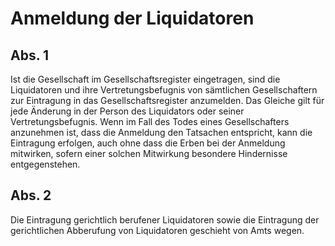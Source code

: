 # Anmeldung der Liquidatoren



## Abs. 1

 Ist die Gesellschaft im Gesellschaftsregister eingetragen, sind die Liquidatoren und ihre Vertretungsbefugnis von sämtlichen Gesellschaftern zur Eintragung in das Gesellschaftsregister anzumelden. Das Gleiche gilt für jede Änderung in der Person des Liquidators oder seiner Vertretungsbefugnis. Wenn im Fall des Todes eines Gesellschafters anzunehmen ist, dass die Anmeldung den Tatsachen entspricht, kann die Eintragung erfolgen, auch ohne dass die Erben bei der Anmeldung mitwirken, sofern einer solchen Mitwirkung besondere Hindernisse entgegenstehen.

## Abs. 2

 Die Eintragung gerichtlich berufener Liquidatoren sowie die Eintragung der gerichtlichen Abberufung von Liquidatoren geschieht von Amts wegen. 

